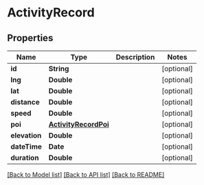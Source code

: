 # ActivityRecord

## Properties
Name | Type | Description | Notes
------------ | ------------- | ------------- | -------------
**id** | **String** |  | [optional] 
**lng** | **Double** |  | [optional] 
**lat** | **Double** |  | [optional] 
**distance** | **Double** |  | [optional] 
**speed** | **Double** |  | [optional] 
**poi** | [**ActivityRecordPoi**](ActivityRecordPoi.md) |  | [optional] 
**elevation** | **Double** |  | [optional] 
**dateTime** | **Date** |  | [optional] 
**duration** | **Double** |  | [optional] 

[[Back to Model list]](../README.md#documentation-for-models) [[Back to API list]](../README.md#documentation-for-api-endpoints) [[Back to README]](../README.md)


